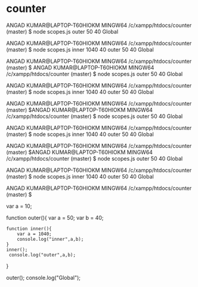 # counter
ANGAD KUMAR@LAPTOP-T60HIOKM MINGW64 /c/xampp/htdocs/counter (master)
$ node scopes.js
outer 50 40
Global

ANGAD KUMAR@LAPTOP-T60HIOKM MINGW64 /c/xampp/htdocs/counter (master)
$ node scopes.js
inner 1040 40
outer 50 40
Global

ANGAD KUMAR@LAPTOP-T60HIOKM MINGW64 /c/xampp/htdocs/counter (master)
$
ANGAD KUMAR@LAPTOP-T60HIOKM MINGW64 /c/xampp/htdocs/counter (master)
$ node scopes.js
outer 50 40
Global

ANGAD KUMAR@LAPTOP-T60HIOKM MINGW64 /c/xampp/htdocs/counter (master)
$ node scopes.js
inner 1040 40
outer 50 40
Global

ANGAD KUMAR@LAPTOP-T60HIOKM MINGW64 /c/xampp/htdocs/counter (master)
$ANGAD KUMAR@LAPTOP-T60HIOKM MINGW64 /c/xampp/htdocs/counter (master)
$ node scopes.js
outer 50 40
Global

ANGAD KUMAR@LAPTOP-T60HIOKM MINGW64 /c/xampp/htdocs/counter (master)
$ node scopes.js
inner 1040 40
outer 50 40
Global

ANGAD KUMAR@LAPTOP-T60HIOKM MINGW64 /c/xampp/htdocs/counter (master)
$ANGAD KUMAR@LAPTOP-T60HIOKM MINGW64 /c/xampp/htdocs/counter (master)
$ node scopes.js
outer 50 40
Global

ANGAD KUMAR@LAPTOP-T60HIOKM MINGW64 /c/xampp/htdocs/counter (master)
$ node scopes.js
inner 1040 40
outer 50 40
Global

ANGAD KUMAR@LAPTOP-T60HIOKM MINGW64 /c/xampp/htdocs/counter (master)
$



var a = 10;

function outer(){
    var a = 50;
    var b = 40;
   

    function inner(){
        var a = 1040;
        console.log("inner",a,b);
    }
    inner();
     console.log("outer",a,b);
}

outer();
console.log("Global");
